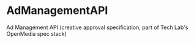 # AdManagementAPI
Ad Management API (creative approval specification, part of Tech Lab's OpenMedia spec stack)
